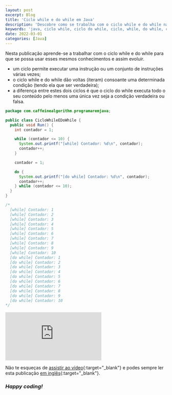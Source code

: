 ```yaml
---
layout: post
excerpt: Blog
title: 'Ciclo while e do while em Java'
description: 'Descobre como se trabalha com o ciclo while e do while na linguagem de programação Java. Obtém respostas às tuas dúvidas com a teoria e os exemplos apresentados.'
keywords: 'java, ciclo while, ciclo do while, ciclo, while, do while, ciclos, publicação'
date: 2022-03-01
categories: [Java]
---
```


Nesta publicação aprende-se a trabalhar com o ciclo while e do while para que se possa usar esses mesmos conhecimentos e assim evoluir.

- um ciclo permite executar uma instrução ou um conjunto de instruções várias vezes;
- o ciclo while e do while dão voltas (iteram) consoante uma determinada condição (tendo ela que ser verdadeira);
- a diferença entre estes dois ciclos é que o ciclo do while executa todo o seu conteúdo pelo menos uma única vez seja a condição verdadeira ou falsa.

```java
package com.caffeinealgorithm.programaremjava;

public class CicloWhileEDoWhile {
  public void Run() {
    int contador = 1;

    while (contador <= 10) {
      System.out.printf("[while] Contador: %d\n", contador);
      contador++;
    }

    contador = 1;

    do {
      System.out.printf("[do while] Contador: %d\n", contador);
      contador++;
    } while (contador <= 10);
  }
}

/*
  [while] Contador: 1
  [while] Contador: 2
  [while] Contador: 3
  [while] Contador: 4
  [while] Contador: 5
  [while] Contador: 6
  [while] Contador: 7
  [while] Contador: 8
  [while] Contador: 9
  [while] Contador: 10
  [do while] Contador: 1
  [do while] Contador: 2
  [do while] Contador: 3
  [do while] Contador: 4
  [do while] Contador: 5
  [do while] Contador: 6
  [do while] Contador: 7
  [do while] Contador: 8
  [do while] Contador: 9
  [do while] Contador: 10
*/
```

<div class="video-container">
  <iframe src="https://www.youtube.com/embed/KxWKMHwKJVc" frameborder="0" allowfullscreen></iframe>
</div>

Não te esqueças de [assistir ao vídeo](https://youtu.be/KxWKMHwKJVc){:target="\_blank"} e podes sempre ler esta publicação [em inglês](https://nelsonsilvadev.com/blog/20220301/while-and-do-while-loop-in-java/){:target="\_blank"}.

### _Happy coding!_
